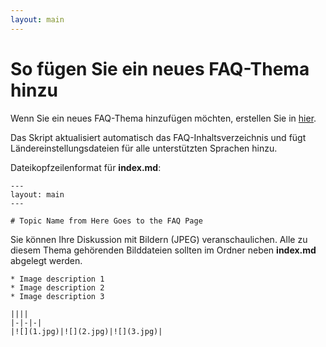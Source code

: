 ```yaml
---
layout: main
---
```


# So fügen Sie ein neues FAQ-Thema hinzu

Wenn Sie ein neues FAQ-Thema hinzufügen möchten, erstellen Sie in [hier](https://github.com/foobnix/LibreraReader/tree/master/docs/faq).

Das Skript aktualisiert automatisch das FAQ-Inhaltsverzeichnis und fügt Ländereinstellungsdateien für alle unterstützten Sprachen hinzu.

Dateikopfzeilenformat für **index.md**:

```
---
layout: main
---

# Topic Name from Here Goes to the FAQ Page
```

Sie können Ihre Diskussion mit Bildern (JPEG) veranschaulichen. Alle zu diesem Thema gehörenden Bilddateien sollten im Ordner neben **index.md** abgelegt werden.

```
* Image description 1
* Image description 2
* Image description 3

||||
|-|-|-|
|![](1.jpg)|![](2.jpg)|![](3.jpg)|
```
